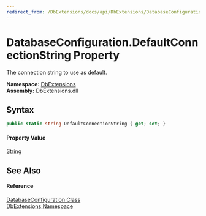 ```yaml
---
redirect_from: /DbExtensions/docs/api/DbExtensions/DatabaseConfiguration/DefaultConnectionString.html
---
```


DatabaseConfiguration.DefaultConnectionString Property
======================================================
The connection string to use as default.
  
**Namespace:** [DbExtensions][1]  
**Assembly:** DbExtensions.dll

Syntax
------

```csharp
public static string DefaultConnectionString { get; set; }
```

#### Property Value
[String][2]

See Also
--------

#### Reference
[DatabaseConfiguration Class][3]  
[DbExtensions Namespace][1]  

[1]: ../README.md
[2]: https://learn.microsoft.com/dotnet/api/system.string
[3]: README.md